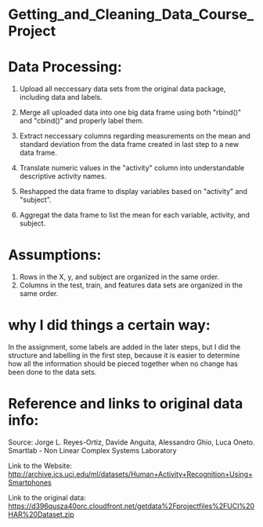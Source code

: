 Getting_and_Cleaning_Data_Course_Project
========================================

Data Processing:
================
1. Upload all neccessary data sets from the original data package, including data and labels.

2. Merge all uploaded data into one big data frame using both "rbind()" and "cbind()" and properly label them.

3. Extract neccessary columns regarding measurements on the mean and standard deviation from the data frame created in last step to a new data frame.

4. Translate numeric values in the "activity" column into understandable descriptive activity names.

5. Reshapped the data frame to display variables based on "activity" and "subject".

6. Aggregat the data frame to list the mean for each variable, activity, and subject.


Assumptions:
============
1. Rows in the X, y, and subject are organized in the same order.
2. Columns in the test, train, and features data sets are organized in the same order.

why I did things a certain way:
===============================
In the assignment, some labels are added in the later steps, but I did the structure and labelling in the first step, because it is easier to determine how all the information should be pieced together when no change has been done to the data sets.

Reference and links to original data info:
==========================================
Source: Jorge L. Reyes-Ortiz, Davide Anguita, Alessandro Ghio, Luca Oneto. 
        Smartlab - Non Linear Complex Systems Laboratory

Link to the Website: 
http://archive.ics.uci.edu/ml/datasets/Human+Activity+Recognition+Using+Smartphones

Link to the original data:
https://d396qusza40orc.cloudfront.net/getdata%2Fprojectfiles%2FUCI%20HAR%20Dataset.zip